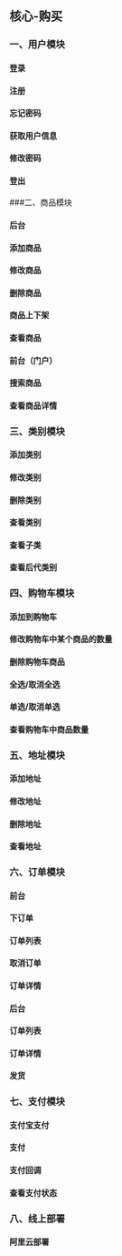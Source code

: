 ## 核心-购买
### 一、用户模块
#### 登录
#### 注册
#### 忘记密码
#### 获取用户信息
#### 修改密码
#### 登出
###二、商品模块
#### 后台
#### 添加商品
#### 修改商品
#### 删除商品
#### 商品上下架
#### 查看商品
#### 前台（门户）
#### 搜索商品
#### 查看商品详情
### 三、类别模块
#### 添加类别
#### 修改类别
#### 删除类别
#### 查看类别
#### 查看子类
#### 查看后代类别
### 四、购物车模块
#### 添加到购物车
#### 修改购物车中某个商品的数量
#### 删除购物车商品
#### 全选/取消全选
#### 单选/取消单选
#### 查看购物车中商品数量
### 五、地址模块
#### 添加地址
#### 修改地址
#### 删除地址
#### 查看地址
### 六、订单模块
#### 前台
#### 下订单
#### 订单列表
#### 取消订单
#### 订单详情
#### 后台
#### 订单列表
#### 订单详情
#### 发货
### 七、支付模块
#### 支付宝支付
#### 支付
#### 支付回调
#### 查看支付状态
### 八、线上部署
#### 阿里云部署